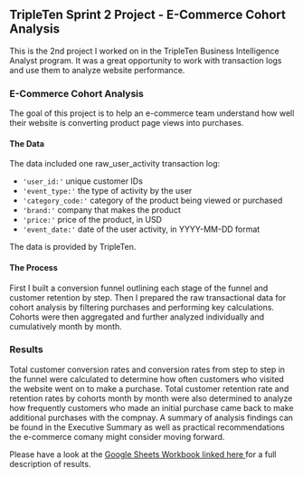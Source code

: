 ## TripleTen Sprint 2 Project - E-Commerce Cohort Analysis

This is the 2nd project I worked on in the TripleTen Business Intelligence Analyst program. It was a great opportunity to work with transaction logs and use them to analyze website performance.

### E-Commerce Cohort Analysis

The goal of this project is to help an e-commerce team understand how well their website is converting product page views into purchases. 

#### The Data

The data included one raw_user_activity transaction log:

- `'user_id:'` unique customer IDs
- `'event_type:'` the type of activity by the user
- `'category_code:'` category of the product being viewed or purchased
- `'brand:'` company that makes the product
- `'price:'` price of the product, in USD
- `'event_date:'` date of the user activity, in YYYY-MM-DD format

The data is provided by TripleTen.

#### The Process

First I built a conversion funnel outlining each stage of the funnel and customer retention by step. Then I prepared the raw transactional data for cohort analysis by filtering purchases and performing key calculations. Cohorts were then aggregated and further analyzed individually and cumulatively month by month.

### Results 
Total customer conversion rates and conversion rates from step to step in the funnel were calculated to determine how often customers who visited the website went on to make a purchase. Total customer retention rate and retention rates by cohorts month by month were also determined to analyze how frequently customers who made an initial purchase came back to make additional purchases with the compnay. A summary of analysis findings can be found in the Executive Summary as well as practical recommendations the e-commerce comany might consider moving forward. 


Please have a look at the [Google Sheets Workbook linked here ](https://docs.google.com/spreadsheets/d/1Zt4jZ3kDbDwjamdXg27JpeNK1POlpxEzIytspTWkBwc/edit?usp=sharing)for a full description of results.
